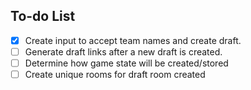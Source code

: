

## To-do List

- [x] Create input to accept team names and create draft.
- [ ] Generate draft links after a new draft is created.
- [ ] Determine how game state will be created/stored
- [ ] Create unique rooms for draft room created